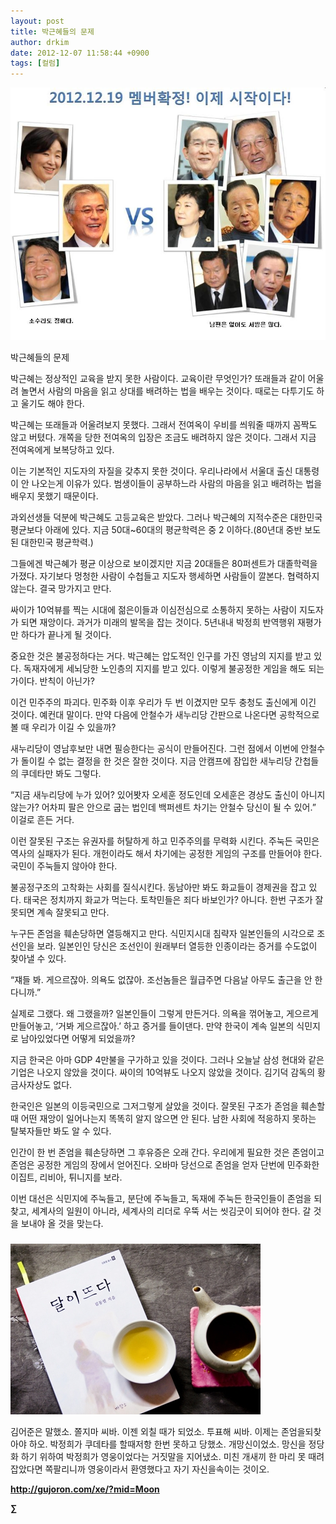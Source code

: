 ```yaml
---
layout: post
title: 박근혜들의 문제
author: drkim
date: 2012-12-07 11:58:44 +0900
tags: [컬럼]
---
```

 ![](/files/attach/images/199/531/294/77777.JPG)





박근혜들의 문제 

 박근혜는 정상적인 교육을 받지 못한 사람이다. 교육이란 무엇인가? 또래들과 같이 어울려 놀면서 사람의 마음을 읽고 상대를 배려하는 법을 배우는 것이다. 때로는 다투기도 하고 울기도 해야 한다. 

 박근혜는 또래들과 어울려보지 못했다. 그래서 전여옥이 우비를 씌워줄 때까지 꼼짝도 않고 버텼다. 개쪽을 당한 전여옥의 입장은 조금도 배려하지 않은 것이다. 그래서 지금 전여옥에게 보복당하고 있다. 

 이는 기본적인 지도자의 자질을 갖추지 못한 것이다. 우리나라에서 서울대 출신 대통령이 안 나오는게 이유가 있다. 범생이들이 공부하느라 사람의 마음을 읽고 배려하는 법을 배우지 못했기 때문이다. 

 과외선생들 덕분에 박근혜도 고등교육은 받았다. 그러나 박근혜의 지적수준은 대한민국 평균보다 아래에 있다. 지금 50대~60대의 평균학력은 중 2 이하다.(80년대 중반 보도된 대한민국 평균학력.) 

 그들에겐 박근혜가 평균 이상으로 보이겠지만 지금 20대들은 80퍼센트가 대졸학력을 가졌다. 자기보다 멍청한 사람이 수첩들고 지도자 행세하면 사람들이 깔본다. 협력하지 않는다. 결국 망가지고 만다. 

 싸이가 10억뷰를 찍는 시대에 젊은이들과 이심전심으로 소통하지 못하는 사람이 지도자가 되면 재앙이다. 과거가 미래의 발목을 잡는 것이다. 5년내내 박정희 반역행위 재평가만 하다가 끝나게 될 것이다. 

 중요한 것은 불공정하다는 거다. 박근혜는 압도적인 인구를 가진 영남의 지지를 받고 있다. 독재자에게 세뇌당한 노인층의 지지를 받고 있다. 이렇게 불공정한 게임을 해도 되는가이다. 반칙이 아닌가? 

 이건 민주주의 파괴다. 민주화 이후 우리가 두 번 이겼지만 모두 충청도 출신에게 이긴 것이다. 예컨대 말이다. 만약 다음에 안철수가 새누리당 간판으로 나온다면 공학적으로 볼 때 우리가 이길 수 있을까? 

 새누리당이 영남후보만 내면 필승한다는 공식이 만들어진다. 그런 점에서 이번에 안철수가 돌이킬 수 없는 결정을 한 것은 잘한 것이다. 지금 안캠프에 잠입한 새누리당 간첩들의 쿠데타만 봐도 그렇다. 

 “지금 새누리당에 누가 있어? 있어봣자 오세훈 정도인데 오세훈은 경상도 출신이 아니지 않는가? 어차피 팔은 안으로 굽는 법인데 백퍼센트 차기는 안철수 당신이 될 수 있어.” 이걸로 흔든 거다. 

 이런 잘못된 구조는 유권자를 허탈하게 하고 민주주의를 무력화 시킨다. 주눅든 국민은 역사의 실패자가 된다. 개헌이라도 해서 차기에는 공정한 게임의 구조를 만들어야 한다. 국민이 주눅들지 않아야 한다. 

 불공정구조의 고착화는 사회를 질식시킨다. 동남아만 봐도 화교들이 경제권을 잡고 있다. 태국은 정치까지 화교가 먹는다. 토착민들은 죄다 바보인가? 아니다. 한번 구조가 잘못되면 계속 잘못되고 만다. 

 누구든 존엄을 훼손당하면 열등해지고 만다. 식민지시대 침략자 일본인들의 시각으로 조선인을 보라. 일본인인 당신은 조선인이 원래부터 열등한 인종이라는 증거를 수도없이 찾아낼 수 있다. 

 “쟤들 봐. 게으르잖아. 의욕도 없잖아. 조선놈들은 월급주면 다음날 아무도 출근을 안 한다니까.” 

 실제로 그랬다. 왜 그랬을까? 일본인들이 그렇게 만든거다. 의욕을 꺾어놓고, 게으르게 만들어놓고, ‘거봐 게으르잖아.’ 하고 증거를 들이댄다. 만약 한국이 계속 일본의 식민지로 남아있었다면 어떻게 되었을까? 

 지금 한국은 아마 GDP 4만불을 구가하고 있을 것이다. 그러나 오늘날 삼성 현대와 같은 기업은 나오지 않았을 것이다. 싸이의 10억뷰도 나오지 않았을 것이다. 김기덕 감독의 황금사자상도 없다. 

 한국인은 일본의 이등국민으로 그저그렇게 살았을 것이다. 잘못된 구조가 존엄을 훼손할 때 어떤 재앙이 일어나는지 똑똑히 알지 않으면 안 된다. 남한 사회에 적응하지 못하는 탈북자들만 봐도 알 수 있다. 

 인간이 한 번 존엄을 훼손당하면 그 후유증은 오래 간다. 우리에게 필요한 것은 존엄이고 존엄은 공정한 게임의 장에서 얻어진다. 오바마 당선으로 존엄을 얻자 단번에 민주화한 이집트, 리비아, 튀니지를 보라. 

 이번 대선은 식민지에 주눅들고, 분단에 주눅들고, 독재에 주눅든 한국인들이 존엄을 되찾고, 세계사의 일원이 아니라, 세계사의 리더로 우뚝 서는 씻김굿이 되어야 한다. 갈 것을 보내야 올 것을 맞는다. 





 ###


  





  ![](/files/attach/images/198/187/283/345678.jpg)


김어준은 말했소. 쫄지마 씨바. 이젠 외칠 때가 되었소. 투표해 씨바. 이제는 존엄을되찾아야 하오. 박정희가 쿠데타를 할때저항 한번 못하고 당했소. 개망신이었소. 망신을 정당화 하기 위하여 박정희가 영웅이었다는 거짓말을 지어냈소. 미친 개새끼 한 마리 못 때려잡았다면 쪽팔리니까 영웅이라서 환영했다고 자기 자신을속이는 것이오. 





**http://gujoron.com/xe/?mid=Moon**   


**∑**